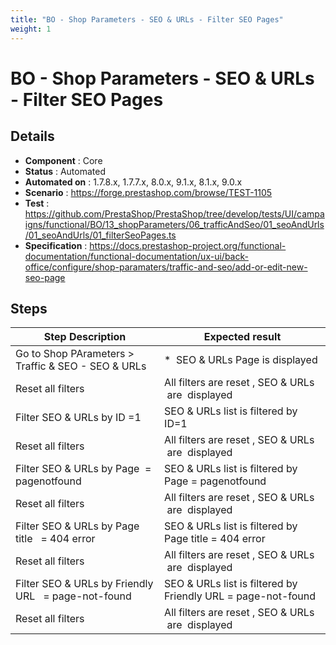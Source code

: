 ```yaml
---
title: "BO - Shop Parameters - SEO & URLs - Filter SEO Pages"
weight: 1
---
```


# BO - Shop Parameters - SEO & URLs - Filter SEO Pages
## Details
* **Component** : Core
* **Status** : Automated
* **Automated on** : 1.7.8.x, 1.7.7.x, 8.0.x, 9.1.x, 8.1.x, 9.0.x
* **Scenario** : https://forge.prestashop.com/browse/TEST-1105
* **Test** : https://github.com/PrestaShop/PrestaShop/tree/develop/tests/UI/campaigns/functional/BO/13_shopParameters/06_trafficAndSeo/01_seoAndUrls/01_seoAndUrls/01_filterSeoPages.ts
* **Specification** : https://docs.prestashop-project.org/functional-documentation/functional-documentation/ux-ui/back-office/configure/shop-paramaters/traffic-and-seo/add-or-edit-new-seo-page

## Steps
| Step Description | Expected result |
| ----- | ----- |
| Go to Shop PArameters > Traffic & SEO - SEO & URLs | *  SEO & URLs Page is displayed |
| Reset all filters | All filters are reset , SEO & URLs  are  displayed |
| Filter SEO & URLs by ID =1 | SEO & URLs list is filtered by ID=1 |
| Reset all filters | All filters are reset , SEO & URLs  are  displayed |
| Filter SEO & URLs by Page  = pagenotfound | SEO & URLs list is filtered by Page = pagenotfound |
| Reset all filters | All filters are reset , SEO & URLs  are  displayed |
| Filter SEO & URLs by Page title   = 404 error | SEO & URLs list is filtered by Page title = 404 error |
| Reset all filters | All filters are reset , SEO & URLs  are  displayed |
| Filter SEO & URLs by Friendly URL   = page-not-found | SEO & URLs list is filtered by Friendly URL = page-not-found |
| Reset all filters | All filters are reset , SEO & URLs  are  displayed |
